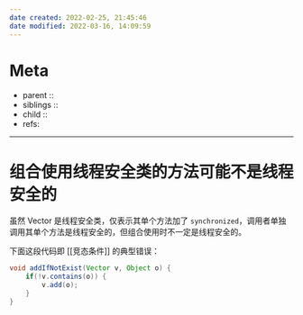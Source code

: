 ```yaml
---
date created: 2022-02-25, 21:45:46
date modified: 2022-03-16, 14:09:59
---
```


# Meta

- parent ::
- siblings ::
- child ::
- refs:

---

# 组合使用线程安全类的方法可能不是线程安全的

虽然 Vector 是线程安全类，仅表示其单个方法加了 `synchronized`，调用者单独调用其单个方法是线程安全的，但组合使用时不一定是线程安全的。

下面这段代码即 [[竞态条件]] 的典型错误：

```java
void addIfNotExist(Vector v, Object o) {
    if(!v.contains(o)) {
        v.add(o);
    }
}
```
